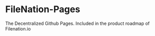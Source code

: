 # FileNation-Pages
The Decentralized Github Pages. Included in the product roadmap of Filenation.io
